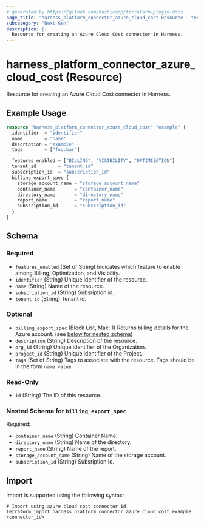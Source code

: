 ```yaml
---
# generated by https://github.com/hashicorp/terraform-plugin-docs
page_title: "harness_platform_connector_azure_cloud_cost Resource - terraform-provider-harness"
subcategory: "Next Gen"
description: |-
  Resource for creating an Azure Cloud Cost connector in Harness.
---
```


# harness_platform_connector_azure_cloud_cost (Resource)

Resource for creating an Azure Cloud Cost connector in Harness.

## Example Usage

```terraform
resource "harness_platform_connector_azure_cloud_cost" "example" {
  identifier  = "identifier"
  name        = "name"
  description = "example"
  tags        = ["foo:bar"]

  features_enabled = ["BILLING", "VISIBILITY", "OPTIMIZATION"]
  tenant_id        = "tenant_id"
  subscription_id  = "subscription_id"
  billing_export_spec {
    storage_account_name = "storage_account_name"
    container_name       = "container_name"
    directory_name       = "directory_name"
    report_name          = "report_name"
    subscription_id      = "subscription_id"
  }
}
```

<!-- schema generated by tfplugindocs -->
## Schema

### Required

- `features_enabled` (Set of String) Indicates which feature to enable among Billing, Optimization, and Visibility.
- `identifier` (String) Unique identifier of the resource.
- `name` (String) Name of the resource.
- `subscription_id` (String) Subsription id.
- `tenant_id` (String) Tenant id.

### Optional

- `billing_export_spec` (Block List, Max: 1) Returns billing details for the Azure account. (see [below for nested schema](#nestedblock--billing_export_spec))
- `description` (String) Description of the resource.
- `org_id` (String) Unique identifier of the Organization.
- `project_id` (String) Unique identifier of the Project.
- `tags` (Set of String) Tags to associate with the resource. Tags should be in the form `name:value`.

### Read-Only

- `id` (String) The ID of this resource.

<a id="nestedblock--billing_export_spec"></a>
### Nested Schema for `billing_export_spec`

Required:

- `container_name` (String) Container Name.
- `directory_name` (String) Name of the directory.
- `report_name` (String) Name of the report.
- `storage_account_name` (String) Name of the storage account.
- `subscription_id` (String) Subsription Id.

## Import

Import is supported using the following syntax:

```shell
# Import using azure cloud cost connector id
terraform import harness_platform_connector_azure_cloud_cost.example <connector_id>
```
